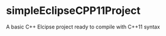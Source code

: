 simpleEclipseCPP11Project
=========================

A basic C++ Elcipse project ready to compile with C++11 syntax 
